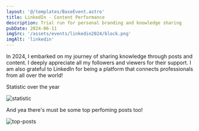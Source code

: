 ```yaml
---
layout: '@/templates/BaseEvent.astro'
title: LinkedIn - Content Performance
description: Trial run for personal branding and knowledge sharing
pubDate: 2024-06-11
imgSrc: '/assets/events/linkedin2024/block.png'
imgAlt: 'linkedin'
---
```


In 2024, I embarked on my journey of sharing knowledge through posts and content. I deeply appreciate all my followers and viewers for their support. I am also grateful to LinkedIn for being a platform that connects professionals from all over the world!

Statistic over the year

![statistic](/assets/events/linkedin2024/1.png)

And yea there's must be some top perfoming posts too!

![top-posts](/assets/events/linkedin2024/2.png)